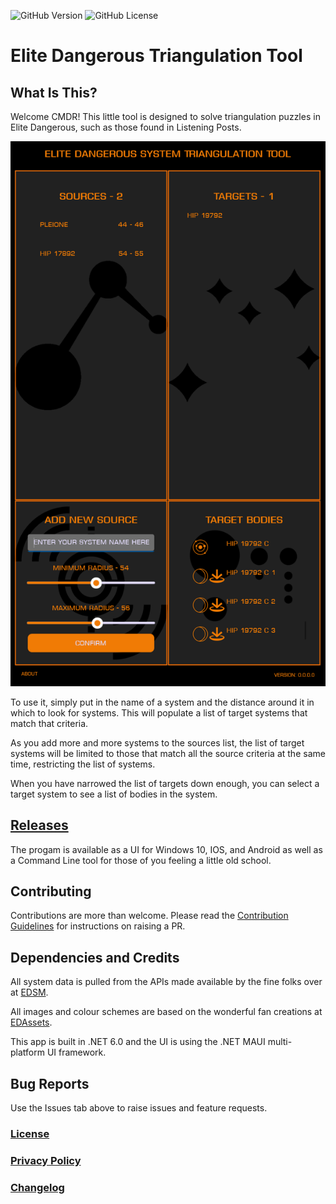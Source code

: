 ![GitHub Version](https://img.shields.io/github/v/release/JeremyBarber/EDSystemTriangulationTool??display_name=tag&include_prereleases&sort=semver&color=cf7500&style=for-the-badge)
![GitHub License](https://img.shields.io/github/license/JeremyBarber/EDSystemTriangulationTool?color=cf7500&style=for-the-badge)

# Elite Dangerous Triangulation Tool

## What Is This?

Welcome CMDR! This little tool is designed to solve triangulation puzzles in Elite Dangerous, such as those found in Listening Posts.

![alt text](https://github.com/JeremyBarber/EDSystemTriangulationTool/blob/main/SCREENSHOT.png?raw=true)

To use it, simply put in the name of a system and the distance around it in which to look for systems. This will populate a list of target systems that match that criteria.

As you add more and more systems to the sources list, the list of target systems will be limited to those that match all the source criteria at the same time, restricting the list of systems.

When you have narrowed the list of targets down enough, you can select a target system to see a list of bodies in the system.

## [Releases](https://github.com/JeremyBarber/EDSystemTriangulationTool/releases)

The progam is available as a UI for Windows 10, IOS, and Android as well as a Command Line tool for those of you feeling a little old school.

## Contributing

Contributions are more than welcome. Please read the [Contribution Guidelines](CONTRIBUTING.md) for instructions on raising a PR.

## Dependencies and Credits

All system data is pulled from the APIs made available by the fine folks over at [EDSM](https://www.edsm.net/).

All images and colour schemes are based on the wonderful fan creations at [EDAssets](https://edassets.org/#/).

This app is built in .NET 6.0 and the UI is using the .NET MAUI multi-platform UI framework.

## Bug Reports

Use the Issues tab above to raise issues and feature requests.

### [License](LICENSE.md)

### [Privacy Policy](PRIVACY.md)

### [Changelog](CHANGELOG.md)
